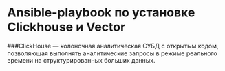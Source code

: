 # Ansible-playbook по установке Clickhouse и Vector

###ClickHouse —
колоночная аналитическая СУБД с открытым кодом, позволяющая выполнять аналитические запросы в режиме реального времени на структурированных больших данных. 
